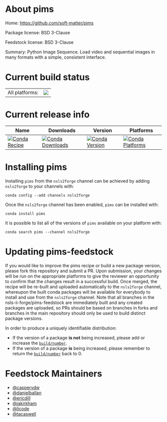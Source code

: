 About pims
==========

Home: https://github.com/soft-matter/pims

Package license: BSD 3-Clause

Feedstock license: BSD 3-Clause

Summary: Python Image Sequence. Load video and sequential images in many formats with a simple, consistent interface.




Current build status
====================


<table><tr><td>All platforms:</td>
    <td>
      <a href="https://dev.azure.com/nsls2forge/nsls2forge/_build/latest?definitionId=26&branchName=master">
        <img src="https://dev.azure.com/nsls2forge/nsls2forge/_apis/build/status/pims-feedstock?branchName=master">
      </a>
    </td>
  </tr>
</table>

Current release info
====================

| Name | Downloads | Version | Platforms |
| --- | --- | --- | --- |
| [![Conda Recipe](https://img.shields.io/badge/recipe-pims-green.svg)](https://anaconda.org/nsls2forge/pims) | [![Conda Downloads](https://img.shields.io/conda/dn/nsls2forge/pims.svg)](https://anaconda.org/nsls2forge/pims) | [![Conda Version](https://img.shields.io/conda/vn/nsls2forge/pims.svg)](https://anaconda.org/nsls2forge/pims) | [![Conda Platforms](https://img.shields.io/conda/pn/nsls2forge/pims.svg)](https://anaconda.org/nsls2forge/pims) |

Installing pims
===============

Installing `pims` from the `nsls2forge` channel can be achieved by adding `nsls2forge` to your channels with:

```
conda config --add channels nsls2forge
```

Once the `nsls2forge` channel has been enabled, `pims` can be installed with:

```
conda install pims
```

It is possible to list all of the versions of `pims` available on your platform with:

```
conda search pims --channel nsls2forge
```




Updating pims-feedstock
=======================

If you would like to improve the pims recipe or build a new
package version, please fork this repository and submit a PR. Upon submission,
your changes will be run on the appropriate platforms to give the reviewer an
opportunity to confirm that the changes result in a successful build. Once
merged, the recipe will be re-built and uploaded automatically to the
`nsls2forge` channel, whereupon the built conda packages will be available for
everybody to install and use from the `nsls2forge` channel.
Note that all branches in the nsls-ii-forge/pims-feedstock are
immediately built and any created packages are uploaded, so PRs should be based
on branches in forks and branches in the main repository should only be used to
build distinct package versions.

In order to produce a uniquely identifiable distribution:
 * If the version of a package **is not** being increased, please add or increase
   the [``build/number``](https://conda.io/docs/user-guide/tasks/build-packages/define-metadata.html#build-number-and-string).
 * If the version of a package **is** being increased, please remember to return
   the [``build/number``](https://conda.io/docs/user-guide/tasks/build-packages/define-metadata.html#build-number-and-string)
   back to 0.

Feedstock Maintainers
=====================

* [@caspervdw](https://github.com/caspervdw/)
* [@danielballan](https://github.com/danielballan/)
* [@ericdill](https://github.com/ericdill/)
* [@jakirkham](https://github.com/jakirkham/)
* [@licode](https://github.com/licode/)
* [@tacaswell](https://github.com/tacaswell/)

